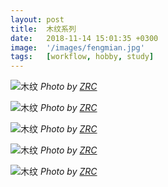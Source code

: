 ```yaml
---
layout: post
title:  木纹系列
date:   2018-11-14 15:01:35 +0300
image:  '/images/fengmian.jpg'
tags:   [workflow, hobby, study]
---
```


![木纹]({{site.baseurl}}/images/muwen11-1.jpg)
*Photo by [ZRC]()*

![木纹]({{site.baseurl}}/images/muwen13-1.jpg)
*Photo by [ZRC]()*

![木纹]({{site.baseurl}}/images/muwen15-1.jpg)
*Photo by [ZRC]()*

![木纹]({{site.baseurl}}/images/muwen7-1.jpg)
*Photo by [ZRC]()*

![木纹]({{site.baseurl}}/images/muwen8-1.jpg)
*Photo by [ZRC]()*

